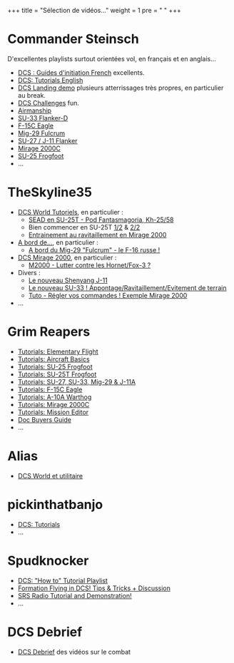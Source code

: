+++
title = "Sélection de vidéos..."
weight = 1
pre = "<i class='fab fa-youtube'></i> "
+++

# Commander Steinsch
D'excellentes playlists surtout orientées vol, en français et en anglais...

- [DCS : Guides d'initiation French](https://www.youtube.com/watch?v=HeeD_PkN-tQ&list=PL_uZ9_tQvzEo9aSX1xN0WQLTkrIHxc2q1) excellents.
- [DCS: Tutorials English](https://www.youtube.com/watch?v=X3ghrMdzbfY&list=PL_uZ9_tQvzEqBee0OIGsfmjT9r6oCySNS)
- [DCS Landing demo](https://www.youtube.com/watch?v=-erre9sfNLc&list=PL_uZ9_tQvzErg7WU32wkkngZ0xVSwkWi_) plusieurs atterrissages très propres, en particulier au break.
- [DCS Challenges](https://www.youtube.com/watch?v=T8y7EWhfaj4&list=PL_uZ9_tQvzEp4Tjh1JO_ANqnLjBOpzC2M) fun.
- [Airmanship](https://www.youtube.com/watch?v=IzIot8AByfg&list=PL_uZ9_tQvzEqy4Cts4UhHkBmiiz5CL0jE)
- [SU-33 Flanker-D](https://www.youtube.com/watch?v=T8y7EWhfaj4&list=PL_uZ9_tQvzEovI7DKPdJ2EOzXMIQlb0vk)
- [F-15C Eagle](https://www.youtube.com/watch?v=WxwtRTWfeE4&list=PL_uZ9_tQvzErU8tvCMyn5sy0ZNl5L0hnU)
- [Mig-29 Fulcrum](https://www.youtube.com/watch?v=a9uEYvV43Eo&list=PL_uZ9_tQvzEo7QRuzc0CLsmFSjkb7urQ2)
- [SU-27 / J-11 Flanker](https://www.youtube.com/watch?v=9BgPAvlOwpQ&list=PL_uZ9_tQvzEoAwlWcwhpIkr4_fgfeLyes)
- [Mirage 2000C](https://www.youtube.com/watch?v=tJgOcMpKhXk&list=PL_uZ9_tQvzEpHklcDDWXh96-Yfb7DZvnC)
- [SU-25 Frogfoot](https://www.youtube.com/watch?v=cE0UAH_7rdo&list=PL_uZ9_tQvzEoKqbggsaovILMmaMePeQj2)
- ...

# TheSkyline35
- [DCS World Tutoriels](https://www.youtube.com/watch?v=h6BflBFUliE&list=PL7qGpvHaenM_E5lkKIEhzY7QAcpEjy2_H), en particulier :
  - [SEAD en SU-25T - Pod Fantasmagoria, Kh-25/58](https://www.youtube.com/watch?v=YMbTgGdD_Go&list=PL7qGpvHaenM_E5lkKIEhzY7QAcpEjy2_H&index=7)
  - Bien commencer en SU-25T [1/2](https://www.youtube.com/watch?v=Pmw6mBHRnrs&list=PL7qGpvHaenM_E5lkKIEhzY7QAcpEjy2_H&index=9) & [2/2](https://www.youtube.com/watch?v=3w9u_CWnQeM&list=PL7qGpvHaenM_E5lkKIEhzY7QAcpEjy2_H&index=8)
  - [Entrainement au ravitaillement en Mirage 2000](https://www.youtube.com/watch?v=kF4Kj8kFZz0&list=PL7qGpvHaenM_E5lkKIEhzY7QAcpEjy2_H&index=6)
- [A bord de...](https://www.youtube.com/watch?v=U-_Ba2ZnP4I&list=PL7qGpvHaenM8mFm52bOWzRwib_VpowjxS), en particulier :
  - [A bord du Mig-29 "Fulcrum" - le F-16 russe !](https://www.youtube.com/watch?v=8LQv-dI9Q28)
- [DCS Mirage 2000](https://www.youtube.com/playlist?list=PL7qGpvHaenM_4ppDC_anrjO3R16DgEzbc), en particulier :
  - [M2000 - Lutter contre les Hornet/Fox-3 ?](https://www.youtube.com/watch?v=uRqHWYI9v24&list=PL7qGpvHaenM_4ppDC_anrjO3R16DgEzbc&index=20&t=0s)
- Divers :
  - [Le nouveau Shenyang J-11](https://www.youtube.com/watch?v=hXCe7vnPtAQ)
  - [Le nouveau SU-33 ! Appontage/Ravitaillement/Evitement de terrain](https://www.youtube.com/watch?v=EvoZhniAYhs)
  - [Tuto - Régler vos commandes ! Exemple Mirage 2000](https://www.youtube.com/watch?v=VeuZy9dhjps)
- ...

# Grim Reapers
- [Tutorials: Elementary Flight](https://www.youtube.com/watch?v=JVOQIqPEo_k&list=PL3kOAM2N1YJfRmA3l1qhL8SIqfFDXD87D)
- [Tutorials: Aircraft Basics](https://www.youtube.com/watch?v=U39YrPnjkLM&list=PL3kOAM2N1YJckArrN5Vnmk1IegGfuC6dj)
- [Tutorials: SU-25 Frogfoot](https://www.youtube.com/watch?v=T7ByC0MaQnA&list=PL3kOAM2N1YJco_M38M72jU2-vkQLYphF3)
- [Tutorials: SU-25T Frogfoot](https://www.youtube.com/watch?v=2QJiq9FNcp0&list=PL3kOAM2N1YJdwN5N8HkqCHm3V3haMVAoH)
- [Tutorials: SU-27, SU-33, Mig-29 & J-11A](https://www.youtube.com/watch?v=LbrSKsPQ6Oc&list=PL3kOAM2N1YJdwXKusowM9lsZWCIZFQSKA)
- [Tutorials: F-15C Eagle](https://www.youtube.com/watch?v=feLF_P79q30&list=PL3kOAM2N1YJdTjHFMAQVAgV5iM_twDWuj)
- [Tutorials: A-10A Warthog](https://www.youtube.com/watch?v=R7pwRz-avvI&list=PL3kOAM2N1YJcWgk72p2bBQWDb30vwezUE)
- [Tutorials: Mirage 2000C](https://www.youtube.com/watch?v=5X2oY6tb-gM&list=PL3kOAM2N1YJeM3xb46KDsTJhU1KySaA50)
- [Tutorials: Mission Editor](https://www.youtube.com/watch?v=TU-fVArAapk&list=PL3kOAM2N1YJdFQl4vNo5CMcv7PrSHpreS)
- [Doc Buyers Guide](https://docs.google.com/spreadsheets/d/1B_lvJSAcTjajVuaS-KdlcjTZ70Uu2-ULb-O-MurpJiM/edit#gid=0)
- ...

# Alias
- [DCS World et utilitaire](https://www.youtube.com/watch?v=KAnFI-mwEos&list=PLbn9xVtwPNES0BUUKdHsMVnxnm0pOqdsz)


# pickinthatbanjo
- [DCS: Tutorials](https://www.youtube.com/playlist?list=PL-rNisMp5bxHpbyfImJDbibsVIdri7hnt)
- ...

# Spudknocker
- [DCS: "How to" Tutorial Playlist](https://www.youtube.com/playlist?list=PLZ8X4p18pdbl_V-f7t8pcjsDFr3p-r3ly)
- [Formation Flying in DCS! Tips & Tricks + Discussion](https://www.youtube.com/watch?v=syAGKbW5I54)
- [SRS Radio Tutorial and Demonstration!](https://www.youtube.com/watch?v=Q1nz7bLFQQ0)
- ...

# DCS Debrief
- [DCS Debrief](https://www.youtube.com/channel/UCERjcJzbzHmoBVPJpqn9RjQ/videos) des vidéos sur le combat

